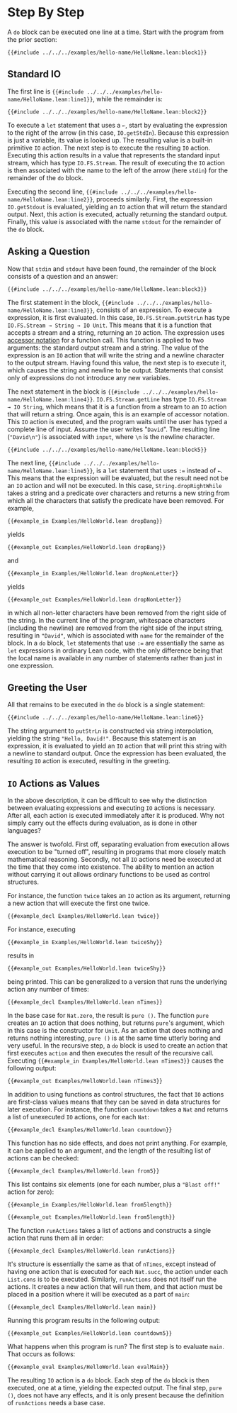 # Step By Step

A `do` block can be executed one line at a time.
Start with the program from the prior section:
```Lean
{{#include ../../../examples/hello-name/HelloName.lean:block1}}
```

## Standard IO

The first line is `{{#include ../../../examples/hello-name/HelloName.lean:line1}}`, while the remainder is:
```Lean
{{#include ../../../examples/hello-name/HelloName.lean:block2}}
```
To execute a `let` statement that uses a `←`, start by evaluating the expression to the right of the arrow (in this case, `IO.getStdIn`).
Because this expression is just a variable, its value is looked up.
The resulting value is a built-in primitive `IO` action.
The next step is to execute the resulting `IO` action.
Executing this action results in a value that represents the standard input stream, which has type `IO.FS.Stream`.
The result of executing the `IO` action is then associated with the name to the left of the arrow (here `stdin`) for the remainder of the `do` block.

Executing the second line, `{{#include ../../../examples/hello-name/HelloName.lean:line2}}`, proceeds similarly.
First, the expression `IO.getStdout` is evaluated, yielding an `IO` action that will return the standard output.
Next, this action is executed, actually returning the standard output.
Finally, this value is associated with the name `stdout` for the remainder of the `do` block.

## Asking a Question

Now that `stdin` and `stdout` have been found, the remainder of the block consists of a question and an answer:
```Lean
{{#include ../../../examples/hello-name/HelloName.lean:block3}}
```

The first statement in the block, `{{#include ../../../examples/hello-name/HelloName.lean:line3}}`, consists of an expression.
To execute a expression, it is first evaluated.
In this case, `IO.FS.Stream.putStrLn` has type `IO.FS.Stream → String → IO Unit`.
This means that it is a function that accepts a stream and a string, returning an `IO` action.
The expression uses [accessor notation](../getting-to-know/structures.md#behind-the-scenes) for a function call.
This function is applied to two arguments: the standard output stream and a string.
The value of the expression is an `IO` action that will write the string and a newline character to the output stream.
Having found this value, the next step is to execute it, which causes the string and newline to be output.
Statements that consist only of expressions do not introduce any new variables.

The next statement in the block is `{{#include ../../../examples/hello-name/HelloName.lean:line4}}`.
`IO.FS.Stream.getLine` has type `IO.FS.Stream → IO String`, which means that it is a function from a stream to an `IO` action that will return a string.
Once again, this is an example of accessor notation.
This `IO` action is executed, and the program waits until the user has typed a complete line of input.
Assume the user writes "`David`".
The resulting line (`"David\n"`) is associated with `input`, where `\n` is the newline character.

```Lean
{{#include ../../../examples/hello-name/HelloName.lean:block5}}
```

The next line, `{{#include ../../../examples/hello-name/HelloName.lean:line5}}`, is a `let` statement that uses `:=` instead of `←`.
This means that the expression will be evaluated, but the result need not be an `IO` action and will not be executed.
In this case, `String.dropRightWhile` takes a string and a predicate over characters and returns a new string from which all the characters that satisfy the predicate have been removed.
For example,
```Lean
{{#example_in Examples/HelloWorld.lean dropBang}}
```
yields
```Lean info
{{#example_out Examples/HelloWorld.lean dropBang}}
```
and
```Lean
{{#example_in Examples/HelloWorld.lean dropNonLetter}}
```
yields
```Lean info
{{#example_out Examples/HelloWorld.lean dropNonLetter}}
```
in which all non-letter characters have been removed from the right side of the string.
In the current line of the program, whitespace characters (including the newline) are removed from the right side of the input string, resulting in `"David"`, which is associated with `name` for the remainder of the block.
In a `do` block, `let` statements that use `:=` are essentially the same as `let` expressions in ordinary Lean code, with the only difference being that the local name is available in any number of statements rather than just in one expression.



## Greeting the User

All that remains to be executed in the `do` block is a single statement:
```Lean
{{#include ../../../examples/hello-name/HelloName.lean:line6}}
```
The string argument to `putStrLn` is constructed via string interpolation, yielding the string `"Hello, David!"`.
Because this statement is an expression, it is evaluated to yield an `IO` action that will print this string with a newline to standard output.
Once the expression has been evaluated, the resulting `IO` action is executed, resulting in the greeting.

## `IO` Actions as Values

In the above description, it can be difficult to see why the distinction between evaluating expressions and executing `IO` actions is necessary.
After all, each action is executed immediately after it is produced.
Why not simply carry out the effects during evaluation, as is done in other languages?

The answer is twofold.
First off, separating evaluation from execution allows execution to be "turned off", resulting in programs that more closely match mathematical reasoning.
Secondly, not all `IO` actions need be executed at the time that they come into existence.
The ability to mention an action without carrying it out allows ordinary functions to be used as control structures.

For instance, the function `twice` takes an `IO` action as its argument, returning a new action that will execute the first one twice.
```Lean
{{#example_decl Examples/HelloWorld.lean twice}}
```
For instance, executing
```Lean
{{#example_in Examples/HelloWorld.lean twiceShy}}
```
results in
```Lean info
{{#example_out Examples/HelloWorld.lean twiceShy}}
```
being printed.
This can be generalized to a version that runs the underlying action any number of times:
```Lean
{{#example_decl Examples/HelloWorld.lean nTimes}}
```
In the base case for `Nat.zero`, the result is `pure ()`.
The function `pure` creates an `IO` action that does nothing, but returns `pure`'s argument, which in this case is the constructor for `Unit`.
As an action that does nothing and returns nothing interesting, `pure ()` is at the same time utterly boring and very useful.
In the recursive step, a `do` block is used to create an action that first executes `action` and then executes the result of the recursive call.
Executing `{{#example_in Examples/HelloWorld.lean nTimes3}}` causes the following output:
```Lean info
{{#example_out Examples/HelloWorld.lean nTimes3}}
```

In addition to using functions as control structures, the fact that `IO` actions are first-class values means that they can be saved in data structures for later execution.
For instance, the function `countdown` takes a `Nat` and returns a list of unexecuted `IO` actions, one for each `Nat`:
```Lean
{{#example_decl Examples/HelloWorld.lean countdown}}
```
This function has no side effects, and does not print anything.
For example, it can be applied to an argument, and the length of the resulting list of actions can be checked:
```Lean
{{#example_decl Examples/HelloWorld.lean from5}}
```
This list contains six elements (one for each number, plus a `"Blast off!"` action for zero):
```Lean
{{#example_in Examples/HelloWorld.lean from5length}}
```
```Lean info
{{#example_out Examples/HelloWorld.lean from5length}}
```

The function `runActions` takes a list of actions and constructs a single action that runs them all in order:
```Lean
{{#example_decl Examples/HelloWorld.lean runActions}}
```
It's structure is essentially the same as that of `nTimes`, except instead of having one action that is executed for each `Nat.succ`, the action under each `List.cons` is to be executed.
Similarly, `runActions` does not itself run the actions.
It creates a new action that will run them, and that action must be placed in a position where it will be executed as a part of `main`:
```Lean
{{#example_decl Examples/HelloWorld.lean main}}
```
Running this program results in the following output:
```Lean info
{{#example_out Examples/HelloWorld.lean countdown5}}
```

What happens when this program is run?
The first step is to evaluate `main`. That occurs as follows:
```Lean
{{#example_eval Examples/HelloWorld.lean evalMain}}
```
The resulting `IO` action is a `do` block.
Each step of the `do` block is then executed, one at a time, yielding the expected output.
The final step, `pure ()`, does not have any effects, and it is only present because the definition of `runActions` needs a base case.
